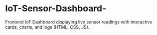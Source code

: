 # IoT-Sensor-Dashboard-
Frontend IoT Dashboard displaying live sensor readings with interactive cards, charts, and logs (HTML, CSS, JS).

